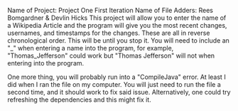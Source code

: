 Name of Project: Project One First Iteration
Name of File Adders: Rees Bomgardner & Devlin Hicks
This project will allow you to enter the name of a Wikipedia Article and the program will give you the most recent changes, usernames, and timestamps for the changes. These are all in reverse chronological order. This will be until you stop it. You will need to include an "_" when entering a name into the program, for example, "Thomas_Jefferson"
could work but "Thomas Jefferson" will not when entering into the program.

One more thing, you will probably run into a "CompileJava" error. At least I did when I ran the file on my computer.
You will just need to run the file a second time, and it should work to fix said issue. Alternatively, one could try refreshing the dependencies and this might fix it. 